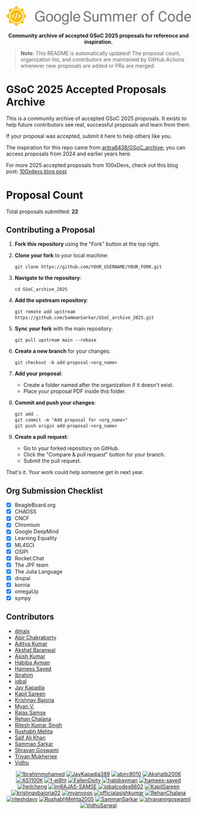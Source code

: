 <!-- @format -->

<p align="center">
    <img src="https://github.com/Rishabh04-02/The-Beginners-Guide-to-Google-Summer-of-Code-GSoC/blob/master/gsoclogo.svg">    
</p>
<p align="center"><b>Community archive of accepted GSoC 2025 proposals for reference and inspiration.</b></p>

> **Note**: This README is automatically updated! The proposal count, organization list, and contributors are maintained by GitHub Actions whenever new proposals are added or PRs are merged.

# GSoC 2025 Accepted Proposals Archive

This is a community archive of accepted GSoC 2025 proposals. It exists to help future contributors see real, successful proposals and learn from them.

If your proposal was accepted, submit it here to help others like you.

The inspiration for this repo came from [aritra8438/GSoC_archive](https://github.com/aritra8438/GSoC_archive/); you can access proposals from 2024 and earlier years here.

For more 2025 accepted proposals from 100xDevs, check out this blog post: [100xdevs blog post](https://blog.100xdevs.com/GSoC-Proposals-1ef7dfd1073580de9830ea9d774f9c7f)

# Proposal Count

Total proposals submitted: **22**

## Contributing a Proposal

1. **Fork this repository** using the "Fork" button at the top right.
2. **Clone your fork** to your local machine:

   ```
   git clone https://github.com/YOUR_USERNAME/YOUR_FORK.git
   ```

3. **Navigate to the repository**:

   ```
   cd GSoC_archive_2025
   ```

4. **Add the upstream repository**:

   ```
   git remote add upstream https://github.com/SammanSarkar/GSoC_archive_2025.git
   ```

5. **Sync your fork** with the main repository:

   ```
   git pull upstream main --rebase
   ```

6. **Create a new branch** for your changes:

   ```
   git checkout -b add-proposal-<org_name>
   ```

7. **Add your proposal**:
   - Create a folder named after the organization if it doesn't exist.
   - Place your proposal PDF inside this folder.

8. **Commit and push your changes**:

   ```
   git add .
   git commit -m "Add proposal for <org_name>"
   git push origin add-proposal-<org_name>
   ```

9. **Create a pull request**:
   - Go to your forked repository on GitHub.
   - Click the "Compare & pull request" button for your branch.
   - Submit the pull request.

That's it. Your work could help someone get in next year.

## Org Submission Checklist

- [x] BeagleBoard.org
- [x] CHAOSS
- [x] CNCF
- [x] Chromium
- [x] Google DeepMind
- [x] Learning Equality
- [x] ML4SCI
- [x] OSIPI
- [x] Rocket.Chat
- [x] The JPF team
- [x] The Julia Language
- [x] drupal
- [x] kornia
- [x] omegaUp
- [x] sympy

## Contributors

<!-- Add contributors below -->
- [@halx](https://github.com/heilcheng)
- [Abir Chakraborty](https://github.com/abirc8010)
- [Aditya Kumar](https://github.com/AS1100K)
- [Akshat Baranwal](https://github.com/Akshatb2006)
- [Asish Kumar](https://github.com/officialasishkumar)
- [Habiba Ayman](https://github.com/habibayman)
- [Hamees Sayed](https://github.com/hamees-sayed)
- [Ibrahim](https://github.com/1brahimmohamed)
- [iqbal](https://github.com/iqbalcodes6602)
- [Jay Kapadia](https://github.com/JayKapadia389)
- [Kapil Sareen](https://github.com/KapilSareen)
- [Krishnav Bajoria](https://github.com/krishnavbajoria02)
- [Myan V.](https://github.com/myanvoos)
- [Rajas Samse](https://github.com/ImRAJAS-SAMSE)
- [Rehan Chalana](https://github.com/RehanChalana)
- [Ritesh Kumar Singh](https://github.com/riteshdavv)
- [Rushabh Mehta](https://github.com/RushabhMehta2005)
- [Saif Ali Khan](https://github.com/f-ei8ht)
- [Samman Sarkar](https://github.com/SammanSarkar)
- [Shravan Goswami](https://github.com/shravanngoswamii)
- [Triyan Mukherjee](https://github.com/FallenDeity)
- [Vidhu](https://github.com/VidhuSarwal)

<div align="center">
  <a href="https://github.com/1brahimmohamed"><img src="https://github.com/1brahimmohamed.png" width="60px" alt="1brahimmohamed" /></a>
  <a href="https://github.com/JayKapadia389"><img src="https://github.com/JayKapadia389.png" width="60px" alt="JayKapadia389" /></a>
  <a href="https://github.com/abirc8010"><img src="https://github.com/abirc8010.png" width="60px" alt="abirc8010" /></a>
  <a href="https://github.com/Akshatb2006"><img src="https://github.com/Akshatb2006.png" width="60px" alt="Akshatb2006" /></a>
  <a href="https://github.com/AS1100K"><img src="https://github.com/AS1100K.png" width="60px" alt="AS1100K" /></a>
  <a href="https://github.com/f-ei8ht"><img src="https://github.com/f-ei8ht.png" width="60px" alt="f-ei8ht" /></a>
  <a href="https://github.com/FallenDeity"><img src="https://github.com/FallenDeity.png" width="60px" alt="FallenDeity" /></a>
  <a href="https://github.com/habibayman"><img src="https://github.com/habibayman.png" width="60px" alt="habibayman" /></a>
  <a href="https://github.com/hamees-sayed"><img src="https://github.com/hamees-sayed.png" width="60px" alt="hamees-sayed" /></a>
  <a href="https://github.com/heilcheng"><img src="https://github.com/heilcheng.png" width="60px" alt="heilcheng" /></a>
  <a href="https://github.com/ImRAJAS-SAMSE"><img src="https://github.com/ImRAJAS-SAMSE.png" width="60px" alt="ImRAJAS-SAMSE" /></a>
  <a href="https://github.com/iqbalcodes6602"><img src="https://github.com/iqbalcodes6602.png" width="60px" alt="iqbalcodes6602" /></a>
  <a href="https://github.com/KapilSareen"><img src="https://github.com/KapilSareen.png" width="60px" alt="KapilSareen" /></a>
  <a href="https://github.com/krishnavbajoria02"><img src="https://github.com/krishnavbajoria02.png" width="60px" alt="krishnavbajoria02" /></a>
  <a href="https://github.com/myanvoos"><img src="https://github.com/myanvoos.png" width="60px" alt="myanvoos" /></a>
  <a href="https://github.com/officialasishkumar"><img src="https://github.com/officialasishkumar.png" width="60px" alt="officialasishkumar" /></a>
  <a href="https://github.com/RehanChalana"><img src="https://github.com/RehanChalana.png" width="60px" alt="RehanChalana" /></a>
  <a href="https://github.com/riteshdavv"><img src="https://github.com/riteshdavv.png" width="60px" alt="riteshdavv" /></a>
  <a href="https://github.com/RushabhMehta2005"><img src="https://github.com/RushabhMehta2005.png" width="60px" alt="RushabhMehta2005" /></a>
  <a href="https://github.com/SammanSarkar"><img src="https://github.com/SammanSarkar.png" width="60px" alt="SammanSarkar" /></a>
  <a href="https://github.com/shravanngoswamii"><img src="https://github.com/shravanngoswamii.png" width="60px" alt="shravanngoswamii" /></a>
  <a href="https://github.com/VidhuSarwal"><img src="https://github.com/VidhuSarwal.png" width="60px" alt="VidhuSarwal" /></a>
</div>

